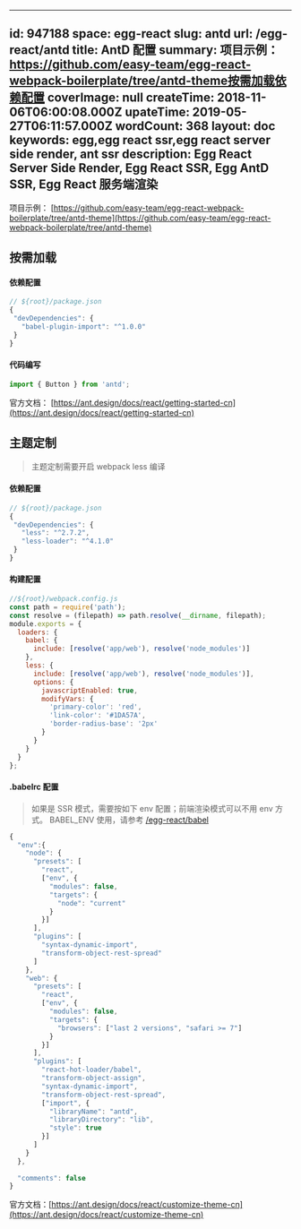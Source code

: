 
---
id: 947188
space: egg-react
slug: antd
url: /egg-react/antd
title: AntD 配置
summary: 项目示例： https://github.com/easy-team/egg-react-webpack-boilerplate/tree/antd-theme按需加载依赖配置
coverImage: null
createTime: 2018-11-06T06:00:08.000Z 
upateTime: 2019-05-27T06:11:57.000Z
wordCount: 368
layout: doc
keywords: egg,egg react ssr,egg react server side render, ant ssr
description: Egg React Server Side Render, Egg React SSR, Egg AntD SSR, Egg React 服务端渲染
---
项目示例： [https://github.com/easy-team/egg-react-webpack-boilerplate/tree/antd-theme](https://github.com/easy-team/egg-react-webpack-boilerplate/tree/antd-theme)


## 按需加载


#### 依赖配置

```javascript
// ${root}/package.json
{
 "devDependencies": {
   "babel-plugin-import": "^1.0.0"
 }
}
```


#### 代码编写

```javascript
import { Button } from 'antd';
```

官方文档： [https://ant.design/docs/react/getting-started-cn](https://ant.design/docs/react/getting-started-cn)


## 主题定制

> 主题定制需要开启 webpack less 编译 



#### 依赖配置

```javascript
// ${root}/package.json
{
 "devDependencies": {
   "less": "^2.7.2",
   "less-loader": "^4.1.0"
 }
}
```


#### 构建配置

```javascript
//${root}/webpack.config.js
const path = require('path');
const resolve = (filepath) => path.resolve(__dirname, filepath);
module.exports = {
  loaders: {
    babel: {
      include: [resolve('app/web'), resolve('node_modules')]
    },
    less: {
      include: [resolve('app/web'), resolve('node_modules')],
      options: {
        javascriptEnabled: true,
        modifyVars: {
          'primary-color': 'red',
          'link-color': '#1DA57A',
          'border-radius-base': '2px'
        }
      }
    }
  }
};
```


#### .babelrc 配置

> 如果是 SSR 模式，需要按如下 env 配置；前端渲染模式可以不用 env 方式。 BABEL_ENV 使用，请参考 [/egg-react/babel](/egg-react/babel)


```javascript
{
  "env":{
    "node": {
      "presets": [
        "react",
        ["env", {
          "modules": false,
          "targets": {
            "node": "current"
          }
        }]
      ],
      "plugins": [
        "syntax-dynamic-import",
        "transform-object-rest-spread"
      ]
    },
    "web": {
      "presets": [
        "react",
        ["env", {
          "modules": false,
          "targets": {
            "browsers": ["last 2 versions", "safari >= 7"]
          }
        }]
      ],
      "plugins": [
        "react-hot-loader/babel",
        "transform-object-assign",
        "syntax-dynamic-import",
        "transform-object-rest-spread",
        ["import", {
          "libraryName": "antd",
          "libraryDirectory": "lib",
          "style": true
        }]
      ]
    }
  },
  
  "comments": false
}
```

官方文档：[https://ant.design/docs/react/customize-theme-cn](https://ant.design/docs/react/customize-theme-cn)

  